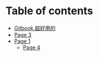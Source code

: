 # Table of contents

* [Gitbook 超好用的](README.md)
* [Page 3](page-3.md)
* [Page 1](page-1/README.md)
  * [Page 4](page-1/page-4.md)
